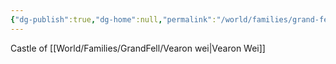 ```yaml
---
{"dg-publish":true,"dg-home":null,"permalink":"/world/families/grand-fell/havalei/castle-morfeer/","dgPassFrontmatter":true}
---
```



Castle of [[World/Families/GrandFell/Vearon wei\|Vearon Wei]]
